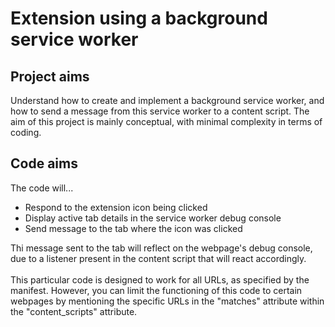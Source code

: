 # Extension using a background service worker
## Project aims
Understand how to create and implement a background service worker, and how to send a message from this service worker to a content script. The aim of this project is mainly conceptual, with minimal complexity in terms of coding.
## Code aims
The code will...
- Respond to the extension icon being clicked
- Display active tab details in the service worker debug console
- Send message to the tab where the icon was clicked

Thi message sent to the tab will reflect on the webpage's debug console, due to a listener present in the content script that will react accordingly.
<br><br>
This particular code is designed to work for all URLs, as specified by the manifest. However, you can limit the functioning of this code to certain webpages by mentioning the specific URLs in the "matches" attribute within the "content_scripts" attribute.